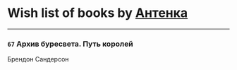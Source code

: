 # Wish list of books by [Антенка](https://plus.google.com/u/0/118158645037334943900/)
---

### `67` Архив буресвета. Путь королей
Брендон Сандерсон

